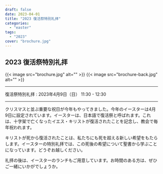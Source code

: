 ```yaml
---
draft: false
date: 2023-04-01
title: "2023 復活祭特別礼拝"
categories:
  - "easter"
tags:
  - "2023"
cover: "brochure.jpg"
---
```


## 2023 復活祭特別礼拝

{{< image src="brochure.jpg" alt="" >}}
{{< image src="brochure-back.jpg" alt="" >}}

---

復活祭特別礼拝
: 2023年4月9日（日） 11:30 - 12:30

---

クリスマスと並ぶ重要な祝日が今年もやってきました。今年のイースターは4月9日に設定されています。イースターは、日本語で復活祭と呼ばれます。これは、十字架で亡くなったイエス・キリストが復活されたことを記念し、教会で毎年祝われます。

キリストが死から復活されたことは、私たちにも死を超える新しい希望をもたらします。イースターの特別礼拝では、この死後の希望について聖書から学ぶことになっています。どうぞお越しください。

礼拝の後は、イースターのランチもご用意しています。お時間のある方は、ぜひご一緒にいかがでしょうか。
